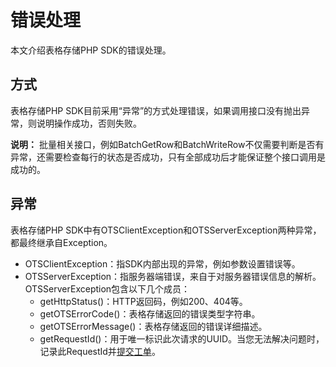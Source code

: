 # 错误处理

本文介绍表格存储PHP SDK的错误处理。

## 方式

表格存储PHP SDK目前采用“异常”的方式处理错误，如果调用接口没有抛出异常，则说明操作成功，否则失败。

**说明：** 批量相关接口，例如BatchGetRow和BatchWriteRow不仅需要判断是否有异常，还需要检查每行的状态是否成功，只有全部成功后才能保证整个接口调用是成功的。

## 异常

表格存储PHP SDK中有OTSClientException和OTSServerException两种异常，都最终继承自Exception。

-   OTSClientException：指SDK内部出现的异常，例如参数设置错误等。
-   OTSServerException：指服务器端错误，来自于对服务器错误信息的解析。OTSServerException包含以下几个成员：
    -   getHttpStatus\(\)：HTTP返回码，例如200、404等。
    -   getOTSErrorCode\(\)：表格存储返回的错误类型字符串。
    -   getOTSErrorMessage\(\)：表格存储返回的错误详细描述。
    -   getRequestId\(\)：用于唯一标识此次请求的UUID。当您无法解决问题时，记录此RequestId并[提交工单](https://workorder-intl.console.aliyun.com/#/ticket/createInd)。

